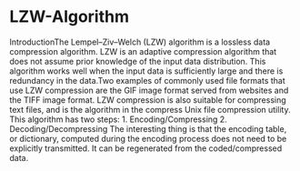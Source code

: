 # LZW-Algorithm
IntroductionThe Lempel–Ziv–Welch  (LZW)  algorithm is  a  lossless  data  compression  algorithm.  LZW  is  an  adaptive  compression  algorithm  that  does  not  assume  prior  knowledge  of  the  input  data  distribution.  This algorithm works well when the input data is sufficiently large and there is redundancy in the data.Two examples  of  commonly used  file  formats  that  use LZW  compression  are  the  GIF  image  format  served  from  websites  and  the  TIFF  image  format.  LZW  compression  is  also  suitable  for  compressing  text files, and is the algorithm in the compress Unix file compression utility. This algorithm has two steps: 1. Encoding/Compressing 2. Decoding/Decompressing The  interesting  thing  is  that  the  encoding  table,  or  dictionary, computed  during  the  encoding  process  does not need to be explicitly transmitted. It can be regenerated from the coded/compressed data.
